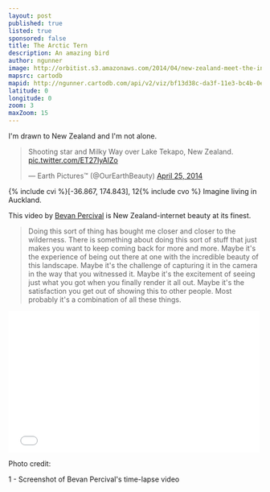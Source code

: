 ```yaml
---
layout: post
published: true
listed: true
sponsored: false
title: The Arctic Tern
description: An amazing bird
author: ngunner
image: http://orbitist.s3.amazonaws.com/2014/04/new-zealand-meet-the-internet/img/newzealandclouds.jpg
mapsrc: cartodb
mapid: http://ngunner.cartodb.com/api/v2/viz/bf13d38c-da3f-11e3-bc4b-0e230854a1cb/viz.json
latitude: 0
longitude: 0
zoom: 3
maxZoom: 15
---
```

I'm drawn to New Zealand and I'm not alone.

<blockquote class="twitter-tweet" lang="en"><p>Shooting star and Milky Way over Lake Tekapo, New Zealand. <a href="http://t.co/ET27IyAIZo">pic.twitter.com/ET27IyAIZo</a></p>&mdash; Earth Pictures™ (@OurEarthBeauty) <a href="https://twitter.com/OurEarthBeauty/statuses/459683294087368704">April 25, 2014</a></blockquote>
<script async src="//platform.twitter.com/widgets.js" charset="utf-8"></script>

{% include cvi %}[-36.867, 174.843], 12{% include cvo %} Imagine living in Auckland. 

This video by [Bevan Percival](http://www.primalearthimages.com/) is New Zealand-internet beauty at its finest.

>Doing this sort of thing has bought me closer and closer to the wilderness. There is something about doing this sort of stuff that just makes you want to keep coming back for more and more. Maybe it's the experience of being out there at one with the incredible beauty of this landscape. Maybe it's the challenge of capturing it in the camera in the way that you witnessed it. Maybe it's the excitement of seeing just what you got when you finally render it all out. Maybe it's the satisfaction you get out of showing this to other people. Most probably it's a combination of all these things.

<iframe src="//player.vimeo.com/video/62980495?title=0&amp;byline=0&amp;portrait=0" width="500" height="281" frameborder="0" webkitallowfullscreen mozallowfullscreen allowfullscreen></iframe>

Photo credit:

1 - Screenshot of Bevan Percival's time-lapse video